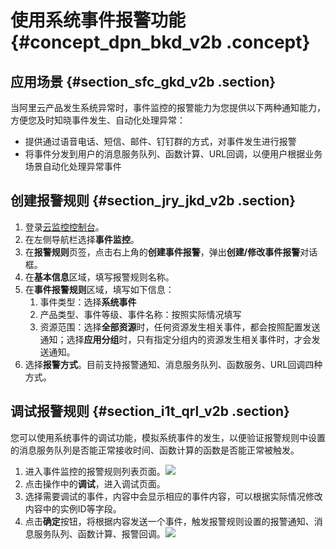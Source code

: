 # 使用系统事件报警功能 {#concept_dpn_bkd_v2b .concept}

## **应用场景** {#section_sfc_gkd_v2b .section}

当阿里云产品发生系统异常时，事件监控的报警能力为您提供以下两种通知能力，方便您及时知晓事件发生、自动化处理异常：

-   提供通过语音电话、短信、邮件、钉钉群的方式，对事件发生进行报警
-   将事件分发到用户的消息服务队列、函数计算、URL回调，以便用户根据业务场景自动化处理异常事件

## **创建报警规则** {#section_jry_jkd_v2b .section}

1.  登录[云监控控制台](https://cloudmonitor.console.aliyun.com)。
2.  在左侧导航栏选择**事件监控**。
3.  在**报警规则**页签，点击右上角的**创建事件报警**，弹出**创建/修改事件报警**对话框。
4.  在**基本信息**区域，填写报警规则名称。
5.  在**事件报警规则**区域，填写如下信息：
    1.  事件类型：选择**系统事件**
    2.  产品类型、事件等级、事件名称：按照实际情况填写
    3.  资源范围：选择**全部资源**时，任何资源发生相关事件，都会按照配置发送通知；选择**应用分组**时，只有指定分组内的资源发生相关事件时，才会发送通知。
6.  选择**报警方式**。目前支持报警通知、消息服务队列、函数服务、URL回调四种方式。

## **调试报警规则** {#section_i1t_qrl_v2b .section}

您可以使用系统事件的调试功能，模拟系统事件的发生，以便验证报警规则中设置的消息服务队列是否能正常接收时间、函数计算的函数是否能正常被触发。

1.  进入事件监控的报警规则列表页面。![](http://static-aliyun-doc.oss-cn-hangzhou.aliyuncs.com/assets/img/17722/15344777469690_zh-CN.png)
2.  点击操作中的**调试**，进入调试页面。
3.  选择需要调试的事件，内容中会显示相应的事件内容，可以根据实际情况修改内容中的实例ID等字段。
4.  点击**确定**按钮，将根据内容发送一个事件，触发报警规则设置的报警通知、消息服务队列、函数计算、报警回调。![](http://static-aliyun-doc.oss-cn-hangzhou.aliyuncs.com/assets/img/17722/15344777469691_zh-CN.png)


